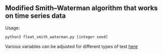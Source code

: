 ## Modified Smith–Waterman algorithm that works on time series data

Usage:
```sh
python3 float_smith_waterman.py [integer seed]
```
Various variables can be adjusted for different types of test [here](https://github.com/pietervanheijningen/string-matching-time-series-data/blob/a169a9e77652afea7d2e44aea1ebbd7df38fba81/float_smith_waterman.py#L108)
